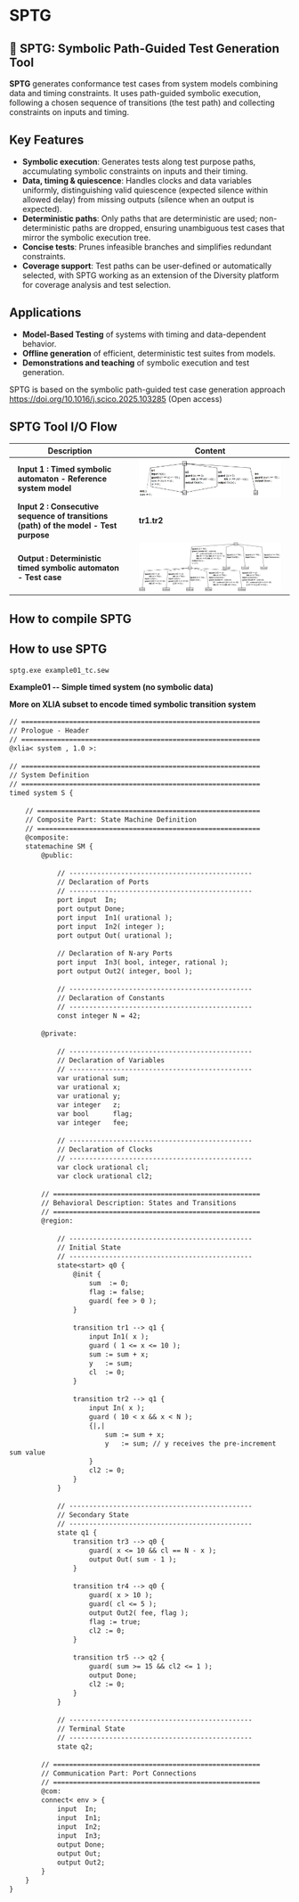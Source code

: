 # SPTG

## 🧩 SPTG: Symbolic Path-Guided Test Generation Tool


**SPTG** generates conformance test cases from system models combining data and timing constraints. It uses path-guided symbolic execution, following a chosen sequence of transitions (the test path) and collecting constraints on inputs and timing.  

## Key Features

- **Symbolic execution**: Generates tests along test purpose paths, accumulating symbolic constraints on inputs and their timing.  
- **Data, timing & quiescence**: Handles clocks and data variables uniformly, distinguishing valid quiescence (expected silence within allowed delay) from missing outputs (silence when an output is expected).  
- **Deterministic paths**: Only paths that are deterministic are used; non-deterministic paths are dropped, ensuring unambiguous test cases that mirror the symbolic execution tree.  
- **Concise tests**: Prunes infeasible branches and simplifies redundant constraints.  
- **Coverage support**: Test paths can be user-defined or automatically selected, with SPTG working as an extension of the Diversity platform for coverage analysis and test selection.

## Applications

- **Model-Based Testing** of systems with timing and data-dependent behavior.    
- **Offline generation** of efficient, deterministic test suites from models.
- **Demonstrations and teaching** of symbolic execution and test generation.


SPTG is based on the symbolic path-guided test case generation approach https://doi.org/10.1016/j.scico.2025.103285 (Open access)


## SPTG Tool I/O Flow


<style>
  /* Optional: Global style for all tables if multiple are used */
  .spaced-table td, .spaced-table th {
    padding-left: 15px; /* Increase space on the left of cell content */
    padding-right: 15px; /* Increase space on the right of cell content */
    /* You can also adjust padding-top and padding-bottom if desired */
  }
</style>

<table class="spaced-table">
  <thead>
    <tr>
      <th>Description</th>
      <th>Content</th>
    </tr>
  </thead>
  <tbody>
    <tr>
      <td><b>Input 1 : Timed symbolic automaton - Reference system model</b></td>
      <td><img src="files/images/example01_paper_tacas.PNG" alt="Timed symbolic automaton"></td>
    </tr>
    <tr>
      <td><b>Input 2 : Consecutive sequence of transitions (path) of the model - Test purpose</b></td>
      <td>
      <b>tr1.tr2</b>
      </td>
    </tr>
    <tr>
      <td><b>Output : Deterministic timed symbolic automaton - Test case</b></td>
      <td><img src="files/images/example01_paper_tacas_testcase.PNG" alt="Deterministic timed symbolic automaton"></td>
    </tr>
  </tbody>
</table>



## How to compile SPTG


## How to use SPTG

```
sptg.exe example01_tc.sew

```


**Example01 -- Simple timed system (no symbolic data)**



**More on XLIA subset to encode timed symbolic transition system**


```
// ============================================================
// Prologue - Header
// ============================================================
@xlia< system , 1.0 >:

// ============================================================
// System Definition
// ============================================================
timed system S {

    // ========================================================
    // Composite Part: State Machine Definition
    // ========================================================
    @composite:
    statemachine SM {
        @public:

            // ----------------------------------------------
            // Declaration of Ports
            // ----------------------------------------------
            port input  In;
            port output Done;
            port input  In1( urational );
            port input  In2( integer );
            port output Out( urational );

            // Declaration of N-ary Ports
            port input  In3( bool, integer, rational );
            port output Out2( integer, bool );

            // ----------------------------------------------
            // Declaration of Constants
            // ----------------------------------------------
            const integer N = 42;

        @private:

            // ----------------------------------------------
            // Declaration of Variables
            // ----------------------------------------------
            var urational sum;
            var urational x;
            var urational y;
            var integer   z;
            var bool      flag;
            var integer   fee;

            // ----------------------------------------------
            // Declaration of Clocks
            // ----------------------------------------------
            var clock urational cl;
            var clock urational cl2;

        // ====================================================
        // Behavioral Description: States and Transitions
        // ====================================================
        @region:

            // ----------------------------------------------
            // Initial State
            // ----------------------------------------------
            state<start> q0 {
                @init {
                    sum  := 0;
                    flag := false;
                    guard( fee > 0 );
                }

                transition tr1 --> q1 {
                    input In1( x );
                    guard ( 1 <= x <= 10 );
                    sum := sum + x;
                    y   := sum;
                    cl  := 0;
                }

                transition tr2 --> q1 {
                    input In( x );
                    guard ( 10 < x && x < N );
                    {|,|
                        sum := sum + x;
                        y   := sum; // y receives the pre-increment sum value
                    }
                    cl2 := 0;
                }
            }

            // ----------------------------------------------
            // Secondary State
            // ----------------------------------------------
            state q1 {
                transition tr3 --> q0 {
                    guard( x <= 10 && cl == N - x );
                    output Out( sum - 1 );
                }

                transition tr4 --> q0 {
                    guard( x > 10 );
                    guard( cl <= 5 );
                    output Out2( fee, flag );
                    flag := true;
                    cl2 := 0;
                }

                transition tr5 --> q2 {
                    guard( sum >= 15 && cl2 <= 1 );
                    output Done;
                    cl2 := 0;
                }
            }

            // ----------------------------------------------
            // Terminal State
            // ----------------------------------------------
            state q2;

        // ====================================================
        // Communication Part: Port Connections
        // ====================================================
        @com:
        connect< env > {
            input  In;
            input  In1;
            input  In2;
            input  In3;
            output Done;
            output Out;
            output Out2;
        }
    }
}

```



